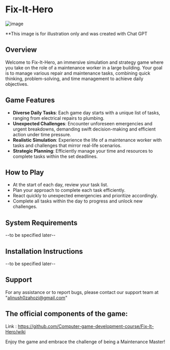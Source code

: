 # Fix-It-Hero

![image](https://github.com/Computer-game-development-course/Fix-It-Hero/assets/93255163/6f247d9d-f727-4f57-9e1d-99b4e5eab7ee)

**This image is for illustration only and was created with Chat GPT

## Overview
Welcome to Fix-It-Hero, an immersive simulation and strategy game where you take on the role of a maintenance worker in a large building. Your goal is to manage various repair and maintenance tasks, combining quick thinking, problem-solving, and time management to achieve daily objectives.

## Game Features
- **Diverse Daily Tasks**: Each game day starts with a unique list of tasks, ranging from electrical repairs to plumbing.
- **Unexpected Challenges**: Encounter unforeseen emergencies and urgent breakdowns, demanding swift decision-making and efficient action under time pressure.
- **Realistic Simulation**: Experience the life of a maintenance worker with tasks and challenges that mirror real-life scenarios.
- **Strategic Planning**: Efficiently manage your time and resources to complete tasks within the set deadlines.

## How to Play
- At the start of each day, review your task list.
- Plan your approach to complete each task efficiently.
- React quickly to unexpected emergencies and prioritize accordingly.
- Complete all tasks within the day to progress and unlock new challenges.

## System Requirements
--to be specified later--

## Installation Instructions
--to be specified later--

## Support
For any assistance or to report bugs, please contact our support team at "alinush0zahozi@gmail.com"

## The official components of the game:
Link : https://github.com/Computer-game-development-course/Fix-It-Hero/wiki

Enjoy the game and embrace the challenge of being a Maintenance Master!

